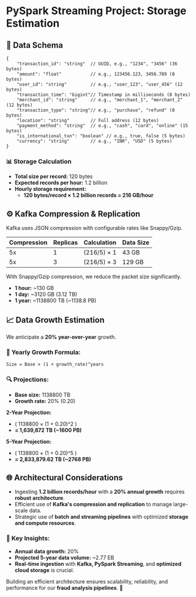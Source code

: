 # PySpark Streaming Project: Storage Estimation

## 📖 Data Schema
```
{
    "transaction_id": "string"  // UUID, e.g., "1234", "3456" (36 bytes)
    "amount": "float"           // e.g., 123456.123, 3456.789 (8 bytes)
    "user_id": "string"         // e.g., "user_123", "user_456" (12 bytes)
    "transaction_time": "bigint"// Timestamp in milliseconds (8 bytes)
    "merchant_id": "string"     // e.g., "merchant_1", "merchant_2" (12 bytes)
    "transaction_type": "string"// e.g., "purchase", "refund" (8 bytes)
    "location": "string"        // Full address (12 bytes)
    "payment_method": "string"  // e.g., "cash", "card", "online" (15 bytes)
    "is_international_txn": "boolean" // e.g., true, false (5 bytes)
    "currency": "string"        // e.g., "INR", "USD" (5 bytes)
}
```

### 📊 Storage Calculation
- **Total size per record:** 120 bytes
- **Expected records per hour:** 1.2 billion
- **Hourly storage requirement:**
  - **120 bytes/record × 1.2 billion records = 216 GB/hour**

## ⚙️ Kafka Compression & Replication
Kafka uses JSON compression with configurable rates like Snappy/Gzip.

| Compression | Replicas | Calculation | Data Size |
|-------------|----------|-------------|-----------|
| 5x         | 1        | (216/5) × 1 | 43 GB    |
| 5x         | 3        | (216/5) × 3 | 129 GB   |

With Snappy/Gzip compression, we reduce the packet size significantly.

- **1 hour:** ~130 GB
- **1 day:** ~3120 GB (3.12 TB)
- **1 year:** ~1138800 TB (~1138.8 PB)

## 📈 Data Growth Estimation
We anticipate a **20% year-over-year** growth.

### 📆 Yearly Growth Formula:
```plaintext
Size = Base × (1 + growth_rate)^years
```

### 🔍 Projections:
- **Base size:** 1138800 TB
- **Growth rate:** 20% (0.20)

**2-Year Projection:**
- \( 1138800 × (1 + 0.20)^2 \)
- **= 1,639,872 TB (~1600 PB)**

**5-Year Projection:**
- \( 1138800 × (1 + 0.20)^5 \)
- **= 2,833,879.62 TB (~2768 PB)**

## 🌐 Architectural Considerations
- Ingesting **1.2 billion records/hour** with a **20% annual growth** requires **robust architecture**.
- Efficient use of **Kafka's compression and replication** to manage large-scale data.
- Strategic use of **batch and streaming pipelines** with optimized **storage and compute resources**.

### 🧠 Key Insights:
- **Annual data growth:** 20%
- **Projected 5-year data volume:** ~2.77 EB
- **Real-time ingestion** with **Kafka, PySpark Streaming**, and **optimized cloud storage** is crucial.

Building an efficient architecture ensures scalability, reliability, and performance for our **fraud analysis pipelines**. 🚀

